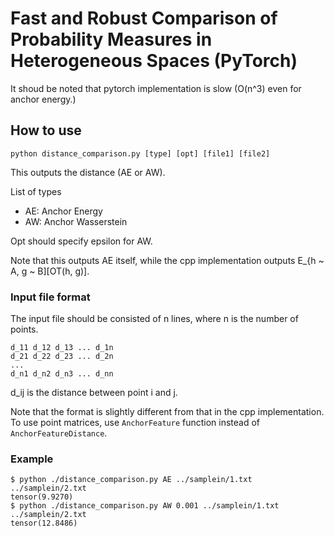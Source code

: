 # Fast and Robust Comparison of Probability Measures in Heterogeneous Spaces (PyTorch)

It shoud be noted that pytorch implementation is slow (O(n^3) even for anchor energy.)

## How to use

`python distance_comparison.py [type] [opt] [file1] [file2]`

This outputs the distance (AE or AW).

List of types
* AE: Anchor Energy
* AW: Anchor Wasserstein

Opt should specify epsilon for AW.

Note that this outputs AE itself, while the cpp implementation outputs E_{h ~ A, g ~ B][OT(h, g)].

### Input file format

The input file should be consisted of n lines, where n is the number of points.

```
d_11 d_12 d_13 ... d_1n
d_21 d_22 d_23 ... d_2n
...
d_n1 d_n2 d_n3 ... d_nn
```

d_ij is the distance between point i and j.

Note that the format is slightly different from that in the cpp implementation. To use point matrices, use `AnchorFeature` function instead of `AnchorFeatureDistance`.

### Example

```
$ python ./distance_comparison.py AE ../samplein/1.txt ../samplein/2.txt
tensor(9.9270)
$ python ./distance_comparison.py AW 0.001 ../samplein/1.txt ../samplein/2.txt
tensor(12.8486)
```
